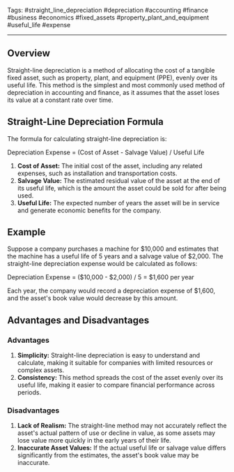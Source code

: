 Tags: #straight_line_depreciation #depreciation #accounting #finance #business #economics #fixed_assets #property_plant_and_equipment #useful_life #expense

---

## Overview

Straight-line depreciation is a method of allocating the cost of a tangible fixed asset, such as property, plant, and equipment (PPE), evenly over its useful life. This method is the simplest and most commonly used method of depreciation in accounting and finance, as it assumes that the asset loses its value at a constant rate over time.

## Straight-Line Depreciation Formula

The formula for calculating straight-line depreciation is:

Depreciation Expense = (Cost of Asset - Salvage Value) / Useful Life

1.  **Cost of Asset:** The initial cost of the asset, including any related expenses, such as installation and transportation costs.
2.  **Salvage Value:** The estimated residual value of the asset at the end of its useful life, which is the amount the asset could be sold for after being used.
3.  **Useful Life:** The expected number of years the asset will be in service and generate economic benefits for the company.

## Example

Suppose a company purchases a machine for $10,000 and estimates that the machine has a useful life of 5 years and a salvage value of $2,000. The straight-line depreciation expense would be calculated as follows:

Depreciation Expense = ($10,000 - $2,000) / 5 = $1,600 per year

Each year, the company would record a depreciation expense of $1,600, and the asset's book value would decrease by this amount.

## Advantages and Disadvantages

### Advantages

1.  **Simplicity:** Straight-line depreciation is easy to understand and calculate, making it suitable for companies with limited resources or complex assets.
2.  **Consistency:** This method spreads the cost of the asset evenly over its useful life, making it easier to compare financial performance across periods.

### Disadvantages

1.  **Lack of Realism:** The straight-line method may not accurately reflect the asset's actual pattern of use or decline in value, as some assets may lose value more quickly in the early years of their life.
2.  **Inaccurate Asset Values:** If the actual useful life or salvage value differs significantly from the estimates, the asset's book value may be inaccurate.